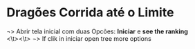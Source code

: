 # Dragões Corrida até o Limite
¬> Abrir tela inicial com duas Opcões: <b>Iniciar</b> e <b> see the ranking</b><br/>
<\t><\t>  ¬> If clik in iniciar open tree more options  
